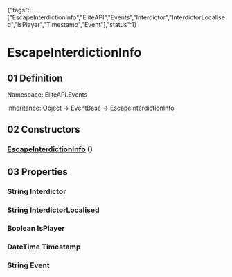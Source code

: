 {"tags":["EscapeInterdictionInfo","EliteAPI","Events","Interdictor","InterdictorLocalised","IsPlayer","Timestamp","Event"],"status":1}

# EscapeInterdictionInfo

## 01 Definition

Namespace: <span class='code'>EliteAPI.Events</span>

Inheritance: <span class='code'>Object</span> → <span class='code'>[EventBase](../../EliteAPI/Events/EventBase.html)</span> → <span class='code'>[EscapeInterdictionInfo](../../EliteAPI/Events/EscapeInterdictionInfo.html)</span>

## 02 Constructors

### <span class='code'>[EscapeInterdictionInfo](../../EliteAPI/Events/EscapeInterdictionInfo.html)</span> ()

## 03 Properties

### <span class='code'>String</span> Interdictor

### <span class='code'>String</span> InterdictorLocalised

### <span class='code'>Boolean</span> IsPlayer

### <span class='code'>DateTime</span> Timestamp

### <span class='code'>String</span> Event


